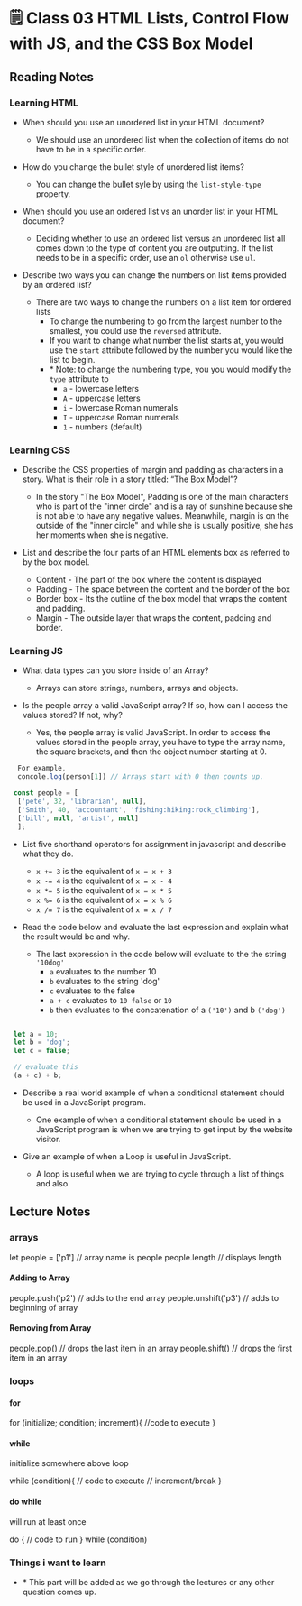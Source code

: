 # 🗒️ Class 03 HTML Lists, Control Flow with JS, and the CSS Box Model

## Reading Notes

### Learning HTML

- When should you use an unordered list in your HTML document?  
  - We should use an unordered list when the collection of items do not have to be in a specific order.

- How do you change the bullet style of unordered list items?
  - You can change the bullet syle by using the `list-style-type` property.

- When should you use an ordered list vs an unorder list in your HTML document?
  - Deciding whether to use an ordered list versus an unordered list all comes down to the type of content you are outputting. If the list needs to be in a specific order, use an `ol` otherwise use `ul`.

- Describe two ways you can change the numbers on list items provided by an ordered list?
  - There are two ways to change the numbers on a list item for ordered lists
    - To change the numbering to go from the largest number to the smallest, you could use the `reversed` attribute.
    - If you want to change what number the list starts at, you would use the `start` attribute followed by the number you would like the list to begin.
    - \* Note: to change the numbering type, you you would modify the `type` attribute to
      - `a` - lowercase letters
      - `A` - uppercase letters
      - `i` - lowercase Roman numerals
      - `I` - uppercase Roman numerals
      - `1` - numbers (default)

### Learning CSS

- Describe the CSS properties of margin and padding as characters in a story. What is their role in a story titled: “The Box Model”?
  - In the story "The Box Model", Padding is one of the main characters who is part of the "inner circle" and is a ray of sunshine because she is not able to have any negative values. Meanwhile, margin is on the outside of the "inner circle" and while she is usually positive, she has her moments when she is negative.

- List and describe the four parts of an HTML elements box as referred to by the box model.
  - Content - The part of the box where the content is displayed
  - Padding - The space between the content and the border of the box
  - Border box - Its the outline of the box model that wraps the content and padding.
  - Margin - The outside layer that wraps the content, padding and border.

### Learning JS

- What data types can you store inside of an Array?
  - Arrays can store strings, numbers, arrays and objects.

- Is the people array a valid JavaScript array? If so, how can I access the values stored? If not, why?
  - Yes, the people array is valid JavaScript. In order to access the values stored in the people array, you have to type the array name, the square brackets, and then the object number starting at 0.

``` javascript
  For example,  
  concole.log(person[1]) // Arrays start with 0 then counts up.
```


``` javascript
 const people = [
  ['pete', 32, 'librarian', null], 
  ['Smith', 40, 'accountant', 'fishing:hiking:rock_climbing'], 
  ['bill', null, 'artist', null]
  ];
 ```

- List five shorthand operators for assignment in javascript and describe what they do.
  - `x += 3` is the equivalent of `x = x + 3`
  - `x -= 4` is the equivalent of `x = x - 4`
  - `x *= 5` is the equivalent of `x = x * 5`
  - `x %= 6` is the equivalent of `x = x % 6`
  - `x /= 7` is the equivalent of `x = x / 7`

- Read the code below and evaluate the last expression and explain what the result would be and why.
  - The last expression in the code below will evaluate to the the string `'10dog'`
    - `a` evaluates to the number 10
    - `b` evaluates to the string 'dog'
    - `c` evaluates to the false
    - `a + c` evaluates to `10 false` or `10`
    - `b` then evaluates to the concatenation of a `('10')` and b `('dog')`

``` javascript

 let a = 10;
 let b = 'dog';
 let c = false;

 // evaluate this
 (a + c) + b;
 ```

- Describe a real world example of when a conditional statement should be used in a JavaScript program.
  
  - One example of when a conditional statement should be used in a JavaScript program is when we are trying to get input by the website visitor.

- Give an example of when a Loop is useful in JavaScript.
  - A loop is useful when we are trying to cycle through a list of things and also

## Lecture Notes

### arrays

let people = ['p1'] // array name is people
people.length // displays length

#### Adding to Array

people.push('p2') // adds to the end array
people.unshift('p3') // adds to beginning of array

#### Removing from Array

people.pop() // drops the last item in an array
people.shift() // drops the first item in an array

### loops

#### for

for (initialize; condition; increment){
  //code to execute
}

#### while

initialize somewhere above loop

while (condition){
  // code to execute
  // increment/break
}

#### do while

will run at least once

do {
  // code to run
} while (condition)



### Things i want to learn

- \* This part will be added as we go through the lectures or any other question comes up.
